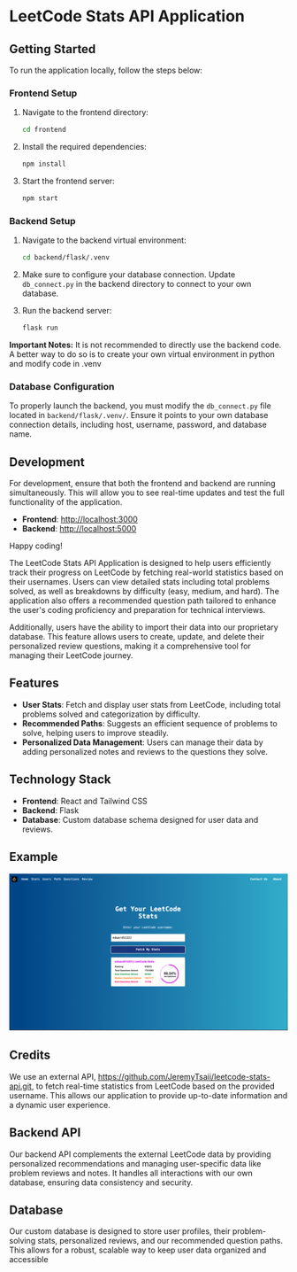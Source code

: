 # LeetCode Stats API Application

## Getting Started

To run the application locally, follow the steps below:

### Frontend Setup

1. Navigate to the frontend directory:

    ```bash
    cd frontend
    ```

2. Install the required dependencies:

    ```bash
    npm install
    ```

3. Start the frontend server:

    ```bash
    npm start
    ```

### Backend Setup

1. Navigate to the backend virtual environment:

    ```bash
    cd backend/flask/.venv
    ```

2. Make sure to configure your database connection. Update `db_connect.py` in the backend directory to connect to your own database.

3. Run the backend server:

    ```bash
    flask run
    ```

**Important Notes:** It is not recommended to directly use the backend code. A better way to do so is to create your own virtual environment in python and modify code in .venv

### Database Configuration

To properly launch the backend, you must modify the `db_connect.py` file located in `backend/flask/.venv/`. Ensure it points to your own database connection details, including host, username, password, and database name.

## Development

For development, ensure that both the frontend and backend are running simultaneously. This will allow you to see real-time updates and test the full functionality of the application.

- **Frontend**: [http://localhost:3000](http://localhost:3000)
- **Backend**: [http://localhost:5000](http://localhost:5000)

Happy coding!

The LeetCode Stats API Application is designed to help users efficiently track their progress on LeetCode by fetching real-world statistics based on their usernames. Users can view detailed stats including total problems solved, as well as breakdowns by difficulty (easy, medium, and hard). The application also offers a recommended question path tailored to enhance the user's coding proficiency and preparation for technical interviews.

Additionally, users have the ability to import their data into our proprietary database. This feature allows users to create, update, and delete their personalized review questions, making it a comprehensive tool for managing their LeetCode journey.

## Features

- **User Stats**: Fetch and display user stats from LeetCode, including total problems solved and categorization by difficulty.
- **Recommended Paths**: Suggests an efficient sequence of problems to solve, helping users to improve steadily.
- **Personalized Data Management**: Users can manage their data by adding personalized notes and reviews to the questions they solve.
  
## Technology Stack

- **Frontend**: React and Tailwind CSS
- **Backend**: Flask
- **Database**: Custom database schema designed for user data and reviews.

## Example

![Reversi AI Example](assets/example.png)

## Credits

We use an external API, <https://github.com/JeremyTsaii/leetcode-stats-api.git>, to fetch real-time statistics from LeetCode based on the provided username. This allows our application to provide up-to-date information and a dynamic user experience.

## Backend API

Our backend API complements the external LeetCode data by providing personalized recommendations and managing user-specific data like problem reviews and notes. It handles all interactions with our own database, ensuring data consistency and security.

## Database

Our custom database is designed to store user profiles, their problem-solving stats, personalized reviews, and our recommended question paths. This allows for a robust, scalable way to keep user data organized and accessible
